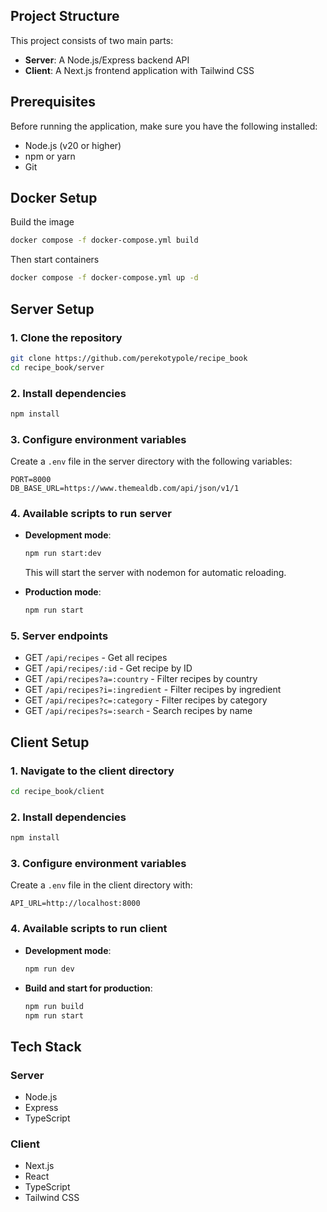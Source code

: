 ## Project Structure

This project consists of two main parts:
- **Server**: A Node.js/Express backend API
- **Client**: A Next.js frontend application with Tailwind CSS

## Prerequisites

Before running the application, make sure you have the following installed:
- Node.js (v20 or higher)
- npm or yarn
- Git

## Docker Setup

Build the image
``` bash
docker compose -f docker-compose.yml build
```

Then start containers
``` bash
docker compose -f docker-compose.yml up -d
```

## Server Setup

### 1. Clone the repository
```bash
git clone https://github.com/perekotypole/recipe_book
cd recipe_book/server
```

### 2. Install dependencies
```bash
npm install
```

### 3. Configure environment variables
Create a `.env` file in the server directory with the following variables:
```
PORT=8000
DB_BASE_URL=https://www.themealdb.com/api/json/v1/1
```

### 4. Available scripts to run server
- **Development mode**:
  ```bash
  npm run start:dev
  ```
  This will start the server with nodemon for automatic reloading.

- **Production mode**:
  ```bash
  npm run start
  ```

### 5. Server endpoints
- GET `/api/recipes` - Get all recipes
- GET `/api/recipes/:id` - Get recipe by ID
- GET `/api/recipes?a=:country` - Filter recipes by country
- GET `/api/recipes?i=:ingredient` - Filter recipes by ingredient
- GET `/api/recipes?c=:category` - Filter recipes by category
- GET `/api/recipes?s=:search` - Search recipes by name

## Client Setup

### 1. Navigate to the client directory
```bash
cd recipe_book/client
```

### 2. Install dependencies
```bash
npm install
```

### 3. Configure environment variables
Create a `.env` file in the client directory with:
```
API_URL=http://localhost:8000
```

### 4. Available scripts to run client
- **Development mode**:
  ```bash
  npm run dev
  ```

- **Build and start for production**:
  ```bash
  npm run build
  npm run start
  ```

## Tech Stack

### Server
- Node.js
- Express
- TypeScript

### Client
- Next.js
- React
- TypeScript
- Tailwind CSS